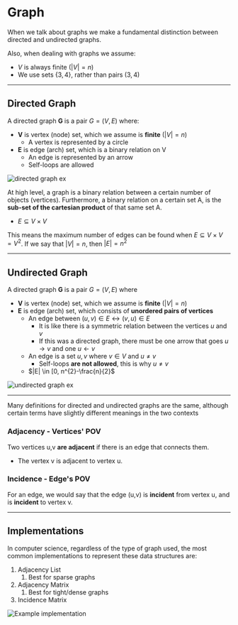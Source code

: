 # Graph
When we talk about graphs we make a fundamental distinction between
directed and undirected graphs.

Also, when dealing with graphs we assume:
* $V$ is always finite ($|V| = n$)
* We use sets $\{ 3,4 \}$, rather than pairs $(3,4)$

---

## Directed Graph
A directed graph **G** is a pair $G = (V, E)$ where:
* **V** is vertex (node) set, which we assume is **finite** ($|V| = n$)
  * A vertex is represented by a circle
* **E** is edge (arch) set, which is a binary relation on V
  * An edge is represented by an arrow
  * Self-loops are allowed

![directed graph ex](https://github.com/PayThePizzo/DataStrutucures-Algorithms/blob/main/Resources/directedgex.png?raw=TRUE)

At high level, a graph is a binary relation between a certain number of objects (vertices).
Furthermore, a binary relation on a certain set A, is the **sub-set of the cartesian product** of that same set A.
* $E \subseteq V \times V$

This means the maximum number of edges can be found when $E \subseteq V \times V = V^{2}$. 
If we say that $|V| = n$, then $|E| = n^{2}$

---

## Undirected Graph
A directed graph **G** is a pair $G=(V, E)$ where
* **V** is vertex (node) set, which we assume is **finite** ($|V| = n$)
* **E** is edge (arch) set, which consists of **unordered pairs of vertices**
  * An edge between $(u,v) \in E \leftrightarrow (v,u) \in E$
    * It is like there is a symmetric relation between the vertices $u$ and $v$
    * If this was a directed graph, there must be one arrow that goes $u \rightarrow v$ and one $u \leftarrow v$
  * An edge is a set ${u,v}$ where $v \in V$ and $u \neq v$
    * Self-loops **are not allowed**, this is why $u \neq v$
  * $|E| \in [0, n^{2}-\frac{n}{2}$

![undirected graph ex](https://github.com/PayThePizzo/DataStrutucures-Algorithms/blob/main/Resources/undirectedgex.png?raw=TRUE)

---

Many definitions for directed and undirected graphs are the same, 
although certain terms have slightly different meanings in the two contexts

### Adjacency - Vertices' POV
Two vertices u,v **are adjacent** if there is an edge that connects them.
* The vertex v is adjacent to vertex u.

### Incidence - Edge's POV
For an edge, we would say that the edge (u,v) 
is **incident** from vertex u, and is **incident** to vertex v.

---

## Implementations
In computer science, regardless of the type of graph used,
the most common implementations to represent these data structures are:
1. Adjacency List
   1. Best for sparse graphs
2. Adjacency Matrix
   1. Best for tight/dense graphs
3. Incidence Matrix

![Example implementation](https://github.com/PayThePizzo/DataStrutucures-Algorithms/blob/main/Resources/eximplem.png?raw=TRUE)